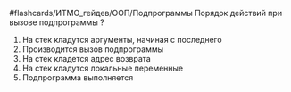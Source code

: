#flashcards/ИТМО_гейдев/ООП/Подпрограммы
Порядок действий при вызове подпрограммы
?
1. На стек кладутся аргументы, начиная с последнего
2. Производится вызов подпрограммы
3. На стек кладется адрес возврата
4. На стек кладутся локальные переменные
5. Подпрограмма выполняется
